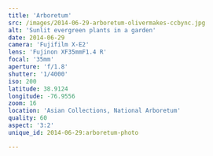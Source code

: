 ```yaml
---
title: 'Arboretum'
src: /images/2014-06-29-arboretum-olivermakes-ccbync.jpg
alt: 'Sunlit evergreen plants in a garden'
date: 2014-06-29
camera: 'Fujifilm X-E2'
lens: 'Fujinon XF35mmF1.4 R'
focal: '35mm'
aperture: 'f/1.8'
shutter: '1/4000'
iso: 200
latitude: 38.9124
longitude: -76.9556
zoom: 16
location: 'Asian Collections, National Arboretum'
quality: 60
aspect: '3:2'
unique_id: 2014-06-29:arboretum-photo

---
```

